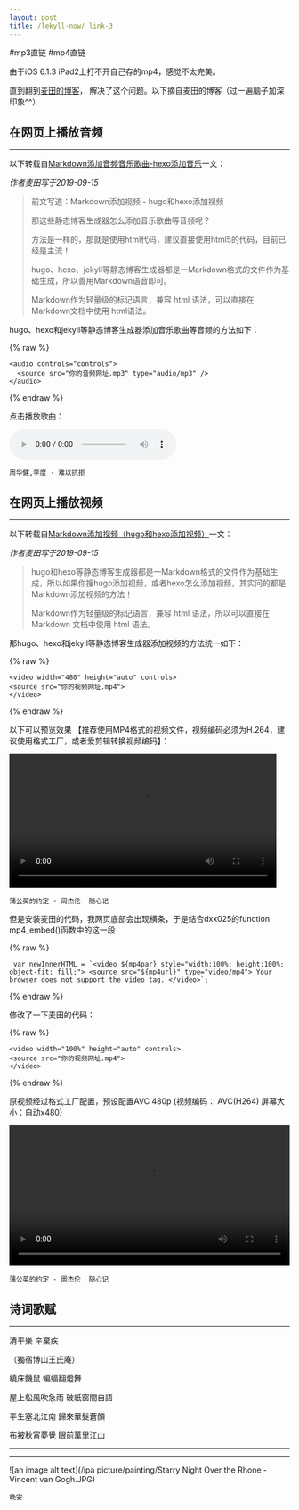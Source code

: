 ```yaml
---
layout: post
title: /lekyll-now/ link-3
---
```


#mp3直链 #mp4直链

由于iOS 6.1.3 iPad2上打不开自己存的mp4，感觉不太完美。

直到翻到[麦田的博客](http://www.maitianblog.com/)， 解决了这个问题。以下摘自麦田的博客（过一遍脑子加深印象^^）

## 在网页上播放音频 ##
----

以下转载自[Markdown添加音频音乐歌曲-hexo添加音乐](http://www.maitianblog.com/markdown-audio.html)一文：

_作者麦田写于2019-09-15_

>前文写道：Markdown添加视频 - hugo和hexo添加视频
>
>那这些静态博客生成器怎么添加音乐歌曲等音频呢？
>
>方法是一样的，那就是使用html代码，建议直接使用html5的代码，目前已经是主流！
>
>hugo、hexo、jekyll等静态博客生成器都是一Markdown格式的文件作为基础生成，所以善用Markdown语音即可。
>
>Markdown作为轻量级的标记语言，兼容 html 语法，可以直接在Markdown文档中使用 html语法。

hugo、hexo和jekyll等静态博客生成器添加音乐歌曲等音频的方法如下：

{% raw %}

```liquid
<audio controls="controls">
  <source src="你的音频网址.mp3" type="audio/mp3" />
</audio>
```

{% endraw %}

点击播放歌曲：

<audio controls="controls">
  <source src="https://raw.githubusercontent.com/startadaywithasmile/startadaywithasmile.github.io/master/ipa%20picture/5/%E5%91%A8%E5%8D%8E%E5%81%A5%2C%E6%9D%8E%E5%BA%A6%20-%20%E9%9A%BE%E4%BB%A5%E6%8A%97%E6%8B%92.mp3" type="audio/mp3" />
</audio>

`周华健,李度 - 难以抗拒`

## 在网页上播放视频 ##
----

以下转载自[Markdown添加视频（hugo和hexo添加视频）](http://www.maitianblog.com/markdown-video.html)一文：

_作者麦田写于2019-09-15_

>hugo和hexo等静态博客生成器都是一Markdown格式的文件作为基础生成，所以如果你搜hugo添加视频，或者hexo怎么添加视频，其实问的都是Markdown添加视频的方法！
>
>Markdown作为轻量级的标记语言，兼容 html 语法，所以可以直接在 Markdown 文档中使用 html 语法。

那hugo、hexo和jekyll等静态博客生成器添加视频的方法统一如下：

{% raw %}

```liquid
<video width="480" height="auto" controls>
<source src="你的视频网址.mp4">
</video>
```

{% endraw %}

以下可以预览效果 【推荐使用MP4格式的视频文件，视频编码必须为H.264，建议使用格式工厂，或者爱剪辑转换视频编码】：

<video width="480" height="auto" controls>
<source src="https://raw.githubusercontent.com/startadaywithasmile/startadaywithasmile.github.io/master/ipa%20picture/5/%E8%92%B2%E5%85%AC%E8%8B%B1%E7%9A%84%E7%BA%A6%E5%AE%9A%20-%20%E5%91%A8%E6%9D%B0%E4%BC%A6.mp4">
</video>

`蒲公英的约定 - 周杰伦  随心记`

但是安装麦田的代码，我网页底部会出现横条，于是结合dxx025的function mp4_embed()函数中的这一段 

{% raw %}

```liquid
 var newInnerHTML = `<video ${mp4par} style="width:100%; height:100%; object-fit: fill;"> <source src="${mp4url}" type="video/mp4"> Your browser does not support the video tag. </video>`;
```

{% endraw %}

修改了一下麦田的代码：

{% raw %}

```liquid
<video width="100%" height="auto" controls>
<source src="你的视频网址.mp4">
</video>
```

{% endraw %}

原视频经过格式工厂配置，预设配置AVC 480p (视频编码： AVC(H264) 屏幕大小：自动x480)

<video width="100%" height="auto" controls>
<source src="https://raw.githubusercontent.com/startadaywithasmile/startadaywithasmile.github.io/master/ipa%20picture/5/%E8%92%B2%E5%85%AC%E8%8B%B1%E7%9A%84%E7%BA%A6%E5%AE%9A%20-%20%E5%91%A8%E6%9D%B0%E4%BC%A6.mp4">
</video>

`蒲公英的约定 - 周杰伦  随心记`

## 诗词歌赋 ##
----

清平樂 辛棄疾

（獨宿博山王氏庵）

繞床饑鼠 蝙蝠翻燈舞

屋上松風吹急雨 破紙窗間自語



平生塞北江南 歸來華髮蒼顏

布被秋宵夢覺 眼前萬里江山

----
----

![an image alt text](/ipa picture/painting/Starry Night Over the Rhone - Vincent van Gogh.JPG)

`晚安`
